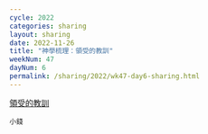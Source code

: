 ```yaml
---
cycle: 2022
categories: sharing
layout: sharing
date: 2022-11-26
title: "神學梳理：領受的教訓"
weekNum: 47
dayNum: 6
permalink: /sharing/2022/wk47-day6-sharing.html
---
```


[領受的教訓](https://eccseattle.github.io/media/sharing/2022/wk047/2022-11-26-bin.m4a)

`小錢`

